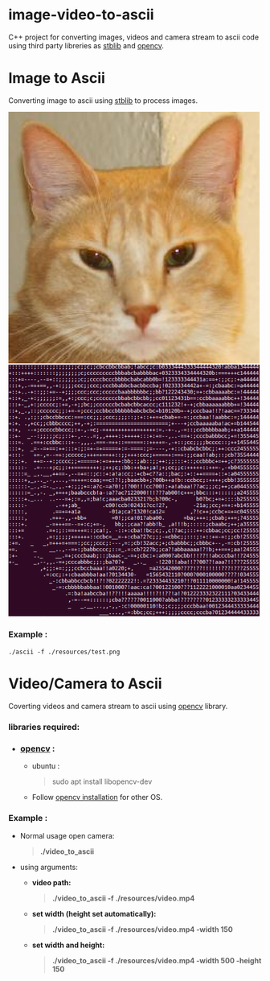 # image-video-to-ascii

C++ project for converting images, videos and camera stream to ascii code using third party libreries as [stblib](https://github.com/nothings/stb) and [opencv](https://github.com/opencv/opencv).

# Image to Ascii
Converting image to ascii using [stblib](https://github.com/nothings/stb) to process images.

<img src="resources/test.png" height="500" width="500"> <img src="resources/result.png" height="500" width="500">

### Example :

    ./ascii -f ./resources/test.png

# Video/Camera to Ascii
Coverting videos and camera stream to ascii using [opencv](https://github.com/opencv/opencv) library.

### libraries required:
* ### [opencv](https://github.com/opencv/opencv) :
    * ubuntu :
        > sudo apt install libopencv-dev
    * Follow [opencv installation](https://docs.opencv.org/4.x/df/d65/tutorial_table_of_content_introduction.html) for other OS.

### Example :
* Normal usage open camera:

   > **./video_to_ascii**

* using arguments:

    * **video path:**
        > **./video_to_ascii -f ./resources/video.mp4**
    * **set width (height set automatically):**
        > **./video_to_ascii -f ./resources/video.mp4 -width 150**
    * **set width and height:**
        > **./video_to_ascii -f ./resources/video.mp4 -width 500 -height 150**
